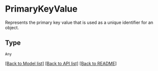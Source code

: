 # PrimaryKeyValue

Represents the primary key value that is used as a unique identifier for an object.

## Type
```python
Any
```


[[Back to Model list]](../../../README.md#models-v1-link) [[Back to API list]](../../../README.md#apis-v1-link) [[Back to README]](../../../README.md)
